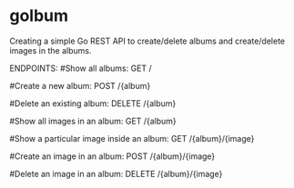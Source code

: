 # golbum
Creating a simple Go REST API to create/delete albums and create/delete images in the albums.

ENDPOINTS:
#Show all albums: GET /

#Create a new album: POST /{album}

#Delete an existing album: DELETE /{album}

#Show all images in an album: GET /{album}

#Show a particular image inside an album: GET /{album}/{image}

#Create an image in an album: POST /{album}/{image}

#Delete an image in an album: DELETE /{album}/{image}

